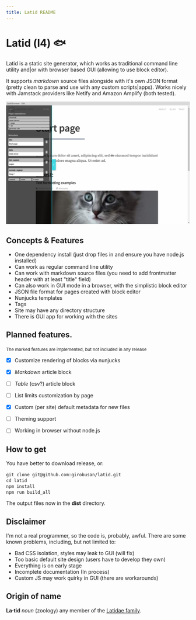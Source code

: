 ```yaml
---
title: Latid README
---
```

# Latid (l4) &#128031;

Latid is a static site generator, which works as traditional command line utility and|or with browser based GUI (allowing to use block editor). 

It supports _markdown_ source files alongside with it's own JSON format (pretty clean to parse and use with any custom scripts|apps). Works nicely with Jamstack providers like Netify and Amazon Amplify (both tested).

![screenshot](docs/pix/main_gui.png) 

## Concepts & Features

- One dependency install (just drop files in and ensure you have node.js installed)
- Can work as regular command line utility
- Can work with markdown source files (you need to add frontmatter header with at least "title" field)
- Can also work in GUI mode in a browser, with the simplistic block editor
- JSON file format for pages created with block editor
- Nunjucks templates
- Tags 
- Site may have any directory structure 
- There is GUI app for working with the sites

## Planned features.
<small>The marked features are implemented, but not included in any release</small>

- [x] Customize rendering of blocks via nunjucks
- [x] _Markdown_ article block
- [ ] _Table_ (csv?) article block
- [ ] List limits customization by page
- [x] Custom (per site) default metadata for new files
- [ ] Theming support
- [ ] Working in browser without node.js


## How to get 

You have better to download release, or:

    git clone git@github.com:girobusan/latid.git
    cd latid 
    npm install
    npm run build_all

The output files now in the **dist** directory.

## Disclaimer

I'm not a real programmer, so the code is, probably, awful. There are some known problems, including, but not limited to:

- Bad CSS isolation, styles may leak to GUI (will fix)
- Too basic default site design (users have to develop they own)
- Everything is on early stage
- Incomplete documentation (In process)
- Custom JS may work quirky in GUI (there are workarounds)

## Origin of name
**La·tid**  *noun* (zoology) any member of the [Latidae family](https://en.wikipedia.org/wiki/Latidae).


